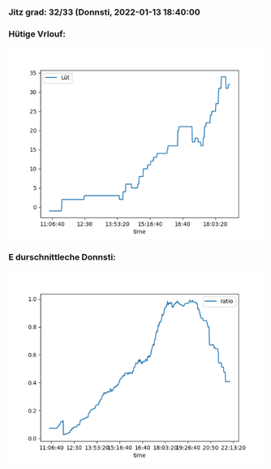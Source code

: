 ### Jitz grad: 32/33 (Donnsti, 2022-01-13 18:40:00

### Hütige Vrlouf:
![Graph](Today.png)

### E durschnittleche Donnsti:
![Graph](Donnsti.png)